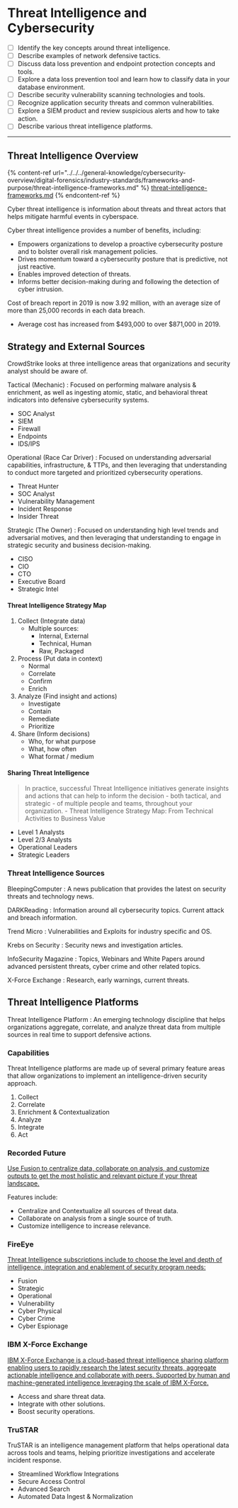 # Threat Intelligence and Cybersecurity

* [ ] Identify the key concepts around threat intelligence.
* [ ] Describe examples of network defensive tactics.
* [ ] Discuss data loss prevention and endpoint protection concepts and tools.
* [ ] Explore a data loss prevention tool and learn how to classify data in your database environment.
* [ ] Describe security vulnerability scanning technologies and tools.
* [ ] Recognize application security threats and common vulnerabilities.
* [ ] Explore a SIEM product and review suspicious alerts and how to take action.
* [ ] Describe various threat intelligence platforms.

***

## Threat Intelligence Overview

{% content-ref url="../../../general-knowledge/cybersecurity-overview/digital-forensics/industry-standards/frameworks-and-purpose/threat-intelligence-frameworks.md" %}
[threat-intelligence-frameworks.md](../../../general-knowledge/cybersecurity-overview/digital-forensics/industry-standards/frameworks-and-purpose/threat-intelligence-frameworks.md)
{% endcontent-ref %}

Cyber threat intelligence is information about threats and threat actors that helps mitigate harmful events in cyberspace.

Cyber threat intelligence provides a number of benefits, including:

* Empowers organizations to develop a proactive cybersecurity posture and to bolster overall risk management policies.
* Drives momentum toward a cybersecurity posture that is predictive, not just reactive.
* Enables improved detection of threats.
* Informs better decision-making during and following the detection of cyber intrusion.

Cost of breach report in 2019 is now 3.92 million, with an average size of more than 25,000 records in each data breach.

* Average cost has increased from $493,000 to over $871,000 in 2019.

## Strategy and External Sources

CrowdStrike looks at three intelligence areas that organizations and security analyst should be aware of.

Tactical (Mechanic) : Focused on performing malware analysis & enrichment, as well as ingesting atomic, static, and behavioral threat indicators into defensive cybersecurity systems.

* SOC Analyst
* SIEM
* Firewall
* Endpoints
* IDS/IPS

Operational (Race Car Driver) : Focused on understanding adversarial capabilities, infrastructure, & TTPs, and then leveraging that understanding to conduct more targeted and prioritized cybersecurity operations.

* Threat Hunter
* SOC Analyst
* Vulnerability Management
* Incident Response
* Insider Threat

Strategic (The Owner) : Focused on understanding high level trends and adversarial motives, and then leveraging that understanding to engage in strategic security and business decision-making.

* CISO
* CIO
* CTO
* Executive Board
* Strategic Intel

#### Threat Intelligence Strategy Map

1. Collect (Integrate data)
   * Multiple sources:
     * Internal, External
     * Technical, Human
     * Raw, Packaged
2. Process (Put data in context)
   * Normal
   * Correlate
   * Confirm
   * Enrich
3. Analyze (Find insight and actions)
   * Investigate
   * Contain
   * Remediate
   * Prioritize
4. Share (Inform decisions)
   * Who, for what purpose
   * What, how often
   * What format / medium

#### Sharing Threat Intelligence

> In practice, successful Threat Intelligence initiatives generate insights and actions that can help to inform the decision - both tactical, and strategic - of multiple people and teams, throughout your organization. - Threat Intelligence Strategy Map: From Technical Activities to Business Value

* Level 1 Analysts
* Level 2/3 Analysts
* Operational Leaders
* Strategic Leaders

### Threat Intelligence Sources

BleepingComputer : A news publication that provides the latest on security threats and technology news.

DARKReading : Information around all cybersecurity topics. Current attack and breach information.

Trend Micro : Vulnerabilities and Exploits for industry specific and OS.

Krebs on Security : Security news and investigation articles.

InfoSecurity Magazine : Topics, Webinars and White Papers around advanced persistent threats, cyber crime and other related topics.

X-Force Exchange : Research, early warnings, current threats.

## Threat Intelligence Platforms

Threat Intelligence Platform : An emerging technology discipline that helps organizations aggregate, correlate, and analyze threat data from multiple sources in real time to support defensive actions.

### Capabilities

Threat Intelligence platforms are made up of several primary feature areas that allow organizations to implement an intelligence-driven security approach.

1. Collect
2. Correlate
3. Enrichment & Contextualization
4. Analyze
5. Integrate
6. Act

### Recorded Future

[Use Fusion to centralize data, collaborate on analysis, and customize outputs to get the most holistic and relevant picture if your threat landscape.](https://www.recordedfuture.com/)

Features include:

* Centralize and Contextualize all sources of threat data.
* Collaborate on analysis from a single source of truth.
* Customize intelligence to increase relevance.

### FireEye

[Threat Intelligence subscriptions include to choose the level and depth of intelligence, integration and enablement of security program needs:](https://www.fireeye.com/)

* Fusion
* Strategic
* Operational
* Vulnerability
* Cyber Physical
* Cyber Crime
* Cyber Espionage

### IBM X-Force Exchange

[IBM X-Force Exchange is a cloud-based threat intelligence sharing platform enabling users to rapidly research the latest security threats, aggregate actionable intelligence and collaborate with peers. Supported by human and machine-generated intelligence leveraging the scale of IBM X-Force.](https://www.ibm.com/products/xforce-exchange)

* Access and share threat data.
* Integrate with other solutions.
* Boost security operations.

### TruSTAR

TruSTAR is an intelligence management platform that helps operational data across tools and teams, helping prioritize investigations and accelerate incident response.

* Streamlined Workflow Integrations
* Secure Access Control
* Advanced Search
* Automated Data Ingest & Normalization

